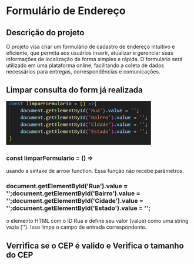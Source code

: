 # Formulário de Endereço

## Descrição do projeto

O projeto visa criar um formulário de cadastro de endereço intuitivo e eficiente, que permita aos usuários inserir, atualizar e gerenciar suas informações de localização de forma simples e rápida. O formulário será utilizado em uma plataforma online, facilitando a coleta de dados necessários para entregas, correspondências e comunicações.

## Limpar consulta do form já realizada

<img src= "l.png">

### const limparFormulario = () =>
usando a sintaxe de arrow function. Essa função não recebe parâmetros.

###  document.getElementById('Rua').value = '';document.getElementById('Bairro').value = '';document.getElementById('Cidade').value = '';document.getElementById('Estado').value = '';
o elemento HTML com o ID Rua e define seu valor (value) como uma string vazia (''). Isso limpa o campo de entrada correspondente.

## Verrifica se o CEP é valido e Verifica o tamanho do CEP

